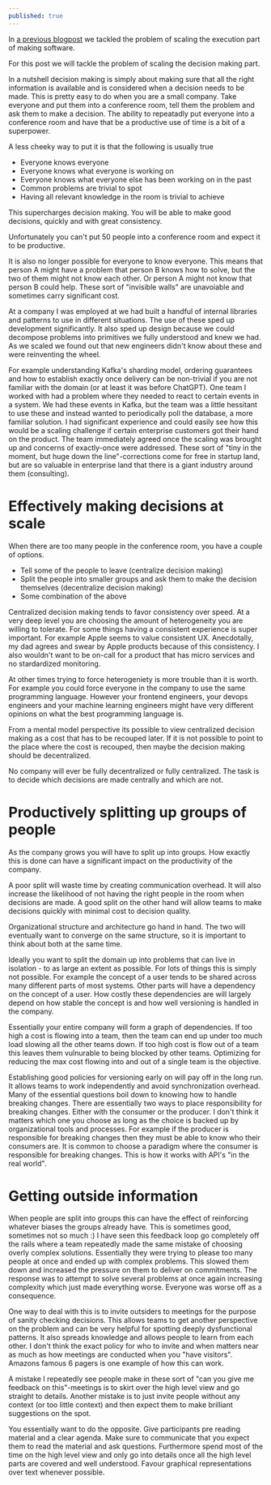```yaml
---
published: true
---
```


In [a previous blogpost](https://dr0l3.github.io/scaling-software-team-productivity/) we tackled the problem of scaling the execution part of making software.

For this post we will tackle the problem of scaling the decision making part.

In a nutshell decision making is simply about making sure that all the right information is available and is considered when a decision needs to be made.
This is pretty easy to do when you are a small company.
Take everyone and put them into a conference room, tell them the problem and ask them to make a decision.
The ability to repeatadly put everyone into a conference room and have that be a productive use of time is a bit of a superpower.

A less cheeky way to put it is that the following is usually true

- Everyone knows everyone
- Everyone knows what everyone is working on
- Everyone knows what everyone else has been working on in the past
- Common problems are trivial to spot
- Having all relevant knowledge in the room is trivial to achieve

This supercharges decision making.
You will be able to make good decisions, quickly and with great consistency. 

Unfortunately you can't put 50 people into a conference room and expect it to be productive.

It is also no longer possible for everyone to know everyone.
This means that person A might have a problem that person B knows how to solve, but the two of them might not know each other.
Or person A might not know that person B could help.
These sort of "invisible walls" are unavoiable and sometimes carry significant cost.

At a company I was employed at we had built a handful of internal libraries and patterns to use in different situations.
The use of these sped up development significantly.
It also sped up design because we could decompose problems into primitives we fully understood and knew we had.
As we scaled we found out that new engineers didn't know about these and were reinventing the wheel.

For example understanding Kafka's sharding model, ordering guarantees and how to establish exactly once delivery can be non-trivial if you are not familiar with the domain (or at least it was before ChatGPT).
One team I worked with had a problem where they needed to react to certain events in a system.
We had these events in Kafka, but the team was a little hessitant to use these and instead wanted to periodically poll the database, a more familiar solution.
I had significant experience and could easily see how this would be a scaling challenge if certain enterprise customers got their hand on the product.
The team immediately agreed once the scaling was brought up and concerns of exactly-once were addressed.
These sort of "tiny in the moment, but huge down the line"-corrections come for free in startup land, but are so valuable in enterprise land that there is a giant industry around them (consulting).

# Effectively making decisions at scale

When there are too many people in the conference room, you have a couple of options.
- Tell some of the people to leave (centralize decision making)
- Split the people into smaller groups and ask them to make the decision themselves (decentralize decision making)
- Some combination of the above

Centralized decision making tends to favor consistency over speed.
At a very deep level you are choosing the amount of heterogeneity you are willing to tolerate.
For some things having a consistent experience is super important.
For example Apple seems to value consistent UX.
Anecdotally, my dad agrees and swear by Apple products because of this consistency.
I also wouldn't want to be on-call for a product that has micro services and no stardardized monitoring.

At other times trying to force heterogeniety is more trouble than it is worth.
For example you could force everyone in the company to use the same programming language.
However your frontend engineers, your devops engineers and your machine learning engineers might have very different opinions on what the best programming language is.

From a mental model perspective its possible to view centralized decision making as a cost that has to be recouped later.
If it is not possible to point to the place where the cost is recouped, then maybe the decision making should be decentralized.

No company will ever be fully decentralized or fully centralized.
The task is to decide which decisions are made centrally and which are not.

# Productively splitting up groups of people

As the company grows you will have to split up into groups.
How exactly this is done can have a significant impact on the productivity of the company.

A poor split will waste time by creating communication overhead.
It will also increase the likelihood of not having the right people in the room when decisions are made. A good split on the other hand will allow teams to make decisions quickly with minimal cost to decision quality.

Organizational structure and architecture go hand in hand.
The two will eventually want to converge on the same structure, so it is important to think about both at the same time.

Ideally you want to split the domain up into problems that can live in isolation - to as large an extent as possible.
For lots of things this is simply not possible.
For example the concept of a user tends to be shared across many different parts of most systems.
Other parts will have a dependency on the concept of a user.
How costly these dependencies are will largely depend on how stable the concept is and how well versioning is handled in the company.

Essentially your entire company will form a graph of dependencies.
If too high a cost is flowing into a team, then the team can end up under too much load slowing all the other teams down.
If too high cost is flow out of a team this leaves them vulnurable to being blocked by other teams.
Optimizing for reducing the max cost flowing into and out of a single team is the objective.

Establishing good policies for versioning early on will pay off in the long run.
It allows teams to work independently and avoid synchronization overhead.
Many of the essential questions boil down to knowing how to handle breaking changes.
There are essentially two ways to place responsibility for breaking changes.
Either with the consumer or the producer.
I don't think it matters which one you choose as long as the choice is backed up by organizational tools and processes.
For example if the producer is responsible for breaking changes then they must be able to know who their consumers are.
It is common to choose a paradigm where the consumer is responsible for breaking changes.
This is how it works with API's "in the real world".

# Getting outside information

When people are split into groups this can have the effect of reinforcing whatever biases the groups already have.
This is sometimes good, sometimes not so much :)
I have seen this feedback loop go completely off the rails where a team repeatedly made the same mistake of choosing overly complex solutions.
Essentially they were trying to please too many people at once and ended up with complex problems.
This slowed them down and increased the pressure on them to deliver on commitments.
The response was to attempt to solve several problems at once again increasing complexity which just made everything worse.
Everyone was worse off as a consequence.

One way to deal with this is to invite outsiders to meetings for the purpose of sanity checking decisions.
This allows teams to get another perspective on the problem and can be very helpful for spotting deeply dysfunctional patterns.
It also spreads knowledge and allows people to learn from each other.
I don't think the exact policy for who to invite and when matters near as much as how meetings are conducted when you "have visitors".
Amazons famous 6 pagers is one example of how this can work.

A mistake I repeatedly see people make in these sort of "can you give me feedback on this"-meetings is to skirt over the high level view and go straight to details.
Another mistake is to just invite people without any context (or too little context) and then expect them to make brilliant suggestions on the spot.

You essentially want to do the opposite.
Give participants pre reading material and a clear agenda.
Make sure to communicate that you expect them to read the material and ask questions.
Furthermore spend most of the time on the high level view and only go into details once all the high level parts are covered and well understood.
Favour graphical representations over text whenever possible.
